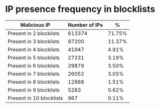 # IP presence frequency in blocklists
| Malicious IP | Number of IPs | % |
|----|----|----|
| Present in 2 blocklists | 613374 | 71.75% |
| Present in 3 blocklists | 97200 | 11.37% |
| Present in 4 blocklists | 41947 | 4.91% |
| Present in 5 blocklists | 27231 | 3.19% |
| Present in 6 blocklists | 29879 | 3.50% |
| Present in 7 blocklists | 26052 | 3.05% |
| Present in 8 blocklists | 12888 | 1.51% |
| Present in 9 blocklists | 5283 | 0.62% |
| Present in 10 blocklists | 967 | 0.11% |
